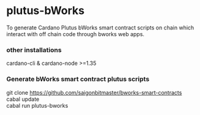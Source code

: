 # plutus-bWorks

To generate Cardano Plutus bWorks smart contract scripts on chain which interact with off chain code through bworks web apps.  

### other installations
 cardano-cli &  cardano-node >=1.35  

### Generate bWorks smart contract  plutus scripts 
git clone https://github.com/saigonbitmaster/bworks-smart-contracts  
cabal update  
cabal run plutus-bworks  